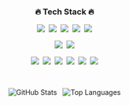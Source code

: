 <div align="center">

<h3>🔥 Tech Stack 🔥</h3>

<p>
  <img src="https://img.shields.io/badge/HTML5-E34F26?style=flat-square&logo=html5&logoColor=white"/>&nbsp;
  <img src="https://img.shields.io/badge/CSS3-1572B6?style=flat-square&logo=css3&logoColor=white"/>&nbsp;
  <img src="https://img.shields.io/badge/JavaScript-F7DF1E?style=flat-square&logo=JavaScript&logoColor=black"/>&nbsp;
  <img src="https://img.shields.io/badge/Spring-6DB33F?style=flat-square&logo=Spring&logoColor=white"/>&nbsp;
  <img src="https://img.shields.io/badge/SpringBoot-6DB33F?style=flat-square&logo=SpringBoot&logoColor=white"/>
</p>

<p>
  <img src="https://img.shields.io/badge/Nuxt.js-00C58E?style=flat-square&logo=Nuxt.js&logoColor=white"/>&nbsp;
  <img src="https://img.shields.io/badge/PostgreSQL-336791?style=flat-square&logo=PostgreSQL&logoColor=white"/>
</p>

<p>
  <img src="https://img.shields.io/badge/Notion-000000?style=flat-square&logo=Notion&logoColor=white"/>&nbsp;
  <img src="https://img.shields.io/badge/GitHub-181717?style=flat-square&logo=GitHub&logoColor=white"/>&nbsp;
  <img src="https://img.shields.io/badge/Git-F05032?style=flat-square&logo=Git&logoColor=white"/>&nbsp;
  <img src="https://img.shields.io/badge/Bitbucket-0052CC?style=flat-square&logo=Bitbucket&logoColor=white"/>&nbsp;
  <img src="https://img.shields.io/badge/Confluence-172B4D?style=flat-square&logo=Confluence&logoColor=white"/>&nbsp;
  <img src="https://img.shields.io/badge/Jira-0052CC?style=flat-square&logo=Jira&logoColor=white"/>
</p>

<br>

![GitHub Stats](https://github-readme-stats.vercel.app/api?username=jinho-github&show_icons=true&theme=tokyonight&hide_border=true)&nbsp;&nbsp;
![Top Languages](https://github-readme-stats.vercel.app/api/top-langs/?username=jinho-github&layout=compact&theme=tokyonight&hide_border=true)

</div>
